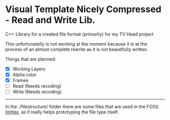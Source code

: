 # Visual Template Nicely Compressed - Read and Write Lib.
C++ Library for a created file format (primarily) for my TV Head project

This unfortunatelly is not working at the moment because it is at the process of an almost complete rewrite as it is not beautifully written.

Things that are planned:

- [x] Working Layers
- [x] Alpha color
- [x] Frames
- [ ] Read (Needs recoding)
- [ ] Write (Needs recoding)

----------

In the ./filestructure/ folder there are some files that are used in the FOSS [ImHex](https://github.com/WerWolv/ImHex), as it really helps prototyping the file type itself.